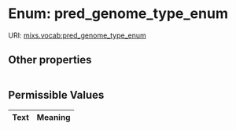 
# Enum: pred_genome_type_enum




URI: [mixs.vocab:pred_genome_type_enum](https://w3id.org/mixs/vocab/pred_genome_type_enum)


## Other properties

|  |  |  |
| --- | --- | --- |

## Permissible Values

| Text | Meaning |
| :--- | --------: |

